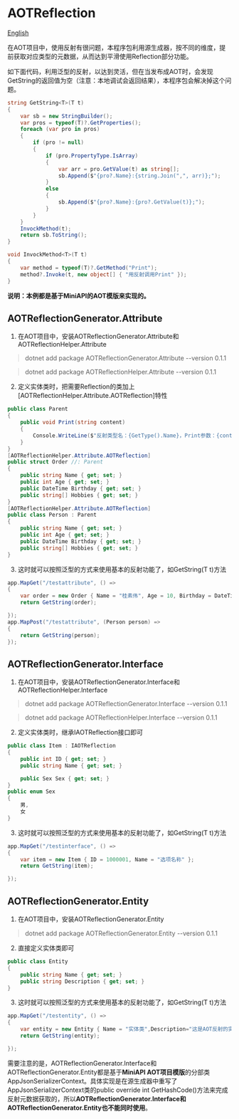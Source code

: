 # AOTReflection

 [English](README_en.md/)

在AOT项目中，使用反射有很问题，本程序包利用源生成器，按不同的维度，提前获取对应类型的元数据，从而达到平滑使用Reflection部分功能。

如下面代码，利用泛型的反射，以达到灵活，但在当发布成AOT时，会发现GetString的返回值为空（注意：本地调试会返回结果），本程序包会解决掉这个问题。
```C#
string GetString<T>(T t)
{
    var sb = new StringBuilder();
    var pros = typeof(T)?.GetProperties();
    foreach (var pro in pros)
    {
        if (pro != null)
        {
            if (pro.PropertyType.IsArray)
            {
                var arr = pro.GetValue(t) as string[];
                sb.Append($"{pro?.Name}:{string.Join(",", arr)};");
            }
            else
            {
                sb.Append($"{pro?.Name}:{pro?.GetValue(t)};");
            }
        }
    }
    InvockMethod(t);
    return sb.ToString();
}

void InvockMethod<T>(T t)
{
    var method = typeof(T)?.GetMethod("Print");
    method?.Invoke(t, new object[] { "用反射调用Print" });
}
```

**说明：本例都是基于MiniAPI的AOT模版来实现的。**

## AOTReflectionGenerator.Attribute
1. 在AOT项目中，安装AOTReflectionGenerator.Attribute和AOTReflectionHelper.Attribute
> dotnet add package AOTReflectionGenerator.Attribute --version 0.1.1

> dotnet add package AOTReflectionHelper.Attribute --version 0.1.1
2. 定义实体类时，把需要Reflection的类加上[AOTReflectionHelper.Attribute.AOTReflection]特性
```C#
public class Parent
{
    public void Print(string content)
    {
        Console.WriteLine($"反射类型名：{GetType().Name}，Print参数：{content}");
    }
}
[AOTReflectionHelper.Attribute.AOTReflection]
public struct Order //: Parent
{
    public string Name { get; set; }
    public int Age { get; set; }
    public DateTime Birthday { get; set; }
    public string[] Hobbies { get; set; }
}
[AOTReflectionHelper.Attribute.AOTReflection]
public class Person : Parent
{
    public string Name { get; set; }
    public int Age { get; set; }
    public DateTime Birthday { get; set; }
    public string[] Hobbies { get; set; }
}
```
3. 这时就可以按照泛型的方式来使用基本的反射功能了，如GetString<T>(T t)方法
```C#
app.MapGet("/testattribute", () =>
{
    var order = new Order { Name = "桂素伟", Age = 10, Birthday = DateTime.Now, Hobbies = new string[] { "足球", "代码" } };
    return GetString(order);

});
app.MapPost("/testattribute", (Person person) =>
{
    return GetString(person);
});
```

## AOTReflectionGenerator.Interface
1. 在AOT项目中，安装AOTReflectionGenerator.Interface和AOTReflectionHelper.Interface
> dotnet add package AOTReflectionGenerator.Interface --version 0.1.1

> dotnet add package AOTReflectionHelper.Interface --version 0.1.1

2. 定义实体类时，继承IAOTReflection接口即可
```C#
public class Item : IAOTReflection
{
    public int ID { get; set; }
    public string Name { get; set; }

    public Sex Sex { get; set; }
}
public enum Sex
{
    男,
    女
}
```

3. 这时就可以按照泛型的方式来使用基本的反射功能了，如GetString<T>(T t)方法
```C#
app.MapGet("/testinterface", () =>
{
    var item = new Item { ID = 1000001, Name = "选项名称" };
    return GetString(item);

});
```

## AOTReflectionGenerator.Entity
1. 在AOT项目中，安装AOTReflectionGenerator.Entity
> dotnet add package AOTReflectionGenerator.Entity --version 0.1.1

2. 直接定义实体类即可
```C#
public class Entity
{
    public string Name { get; set; }
    public string Description { get; set; }
}
```
3. 这时就可以按照泛型的方式来使用基本的反射功能了，如GetString<T>(T t)方法
```C#
app.MapGet("/testentity", () =>
{
    var entity = new Entity { Name = "实体类",Description="这是AOT反射的实体类测试" };
    return GetString(entity);

});
```

需要注意的是，AOTReflectionGenerator.Interface和AOTReflectionGenerator.Entity都是基于**MiniAPI AOT项目模版**的分部类AppJsonSerializerContext。具体实现是在源生成器中重写了AppJsonSerializerContext类的public override int GetHashCode()方法来完成反射元数据获取的，所以**AOTReflectionGenerator.Interface和AOTReflectionGenerator.Entity也不能同时使用**。


